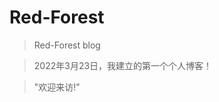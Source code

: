 # Red-Forest

> Red-Forest blog

> 2022年3月23日，我建立的第一个个人博客！

> "欢迎来访!"

<a href ="www.baidu.com"></a>
